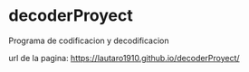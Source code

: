 # decoderProyect
Programa de codificacion y decodificacion

url de la pagina: https://lautaro1910.github.io/decoderProyect/
